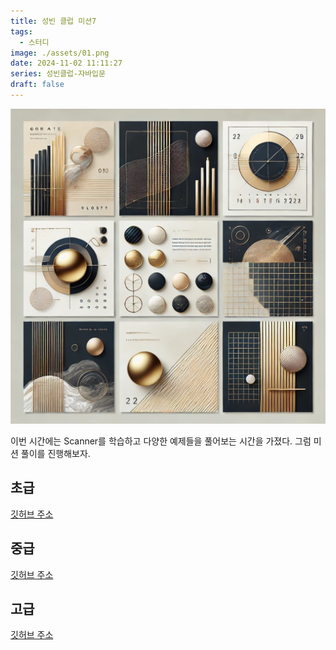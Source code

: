 ```yaml
---
title: 성빈 클럽 미션7
tags:
  - 스터디
image: ./assets/01.png
date: 2024-11-02 11:11:27
series: 성빈클럽-자바입문
draft: false
---
```


![썸네일](./assets/01.png)

이번 시간에는 Scanner를 학습하고 다양한 예제들을 풀어보는 시간을 가졌다. 그럼 미션 풀이를 진행해보자.

## 초급

[깃허브 주소](https://github.com/SungbinYang/Java/blob/main/java-start/src/mission/ch08/beginner/Calculator.java)

## 중급

[깃허브 주소](https://github.com/SungbinYang/Java/blob/main/java-start/src/mission/ch08/middle/QuizProgram.java)

## 고급

[깃허브 주소](https://github.com/SungbinYang/Java/tree/main/java-start/src/mission/ch08/advance)